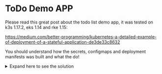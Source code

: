 # ToDo Demo APP

Please read this great post about the todo list demo app, it was tested on k3s 1.17.2, eks 1.14 and rke 1.15:

https://medium.com/better-programming/kubernetes-a-detailed-example-of-deployment-of-a-stateful-application-de3de33c8632

You should understand how the secrets, configmaps and deployment manifests was built and what the do!

<details><summary>Expand here to see the solution</summary>
<p>

k create -f db-credentials-secret.yaml

k create -f db-root-credentials-secret.yaml

k create -f mysql-configmap.yaml

k create -f mysql-deployment.yaml

k get all

k get pvc

k get pv

k create -f backend-deployment.yaml

k get pods

k get svc

#### provide the external IP of the backend deployment service in the backend-configmap.yaml

vi backend-configmap.yaml

k create -f backend-configmap.yaml

k create -f frontend-deployment.yaml

k get svc

</p>
</details>
